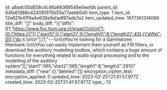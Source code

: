 id: a8adc00d858c4c46a66369549e0eefdb
parent_id: 64fa61988c424081975b55a77aebb0d0
item_type: 1
item_id: 12e621b41f9a4e639a9afadf87adb7a2
item_updated_time: 1677361314066
title_diff: "[]"
body_diff: "[{\"diffs\":[[1,\"https://www.fon.hum.uva.nl/praat/\\\n\\\n\"],[0,\"https://\"]],\"start1\":0,\"start2\":0,\"length1\":8,\"length2\":43},{\"diffs\":[[0,\"do it.\\\n\\\n\"],[1,\"---\\\n\\\nYou're looking for a Gammatone filterbank.\\\n\\\nYou can easily implement them yourself as FIR filters, or download the auditory modelling toolbox, which contains a huge amount of functions for everything related to audio signal processing and to the modelling of the auditory system\"]],\"start1\":565,\"start2\":565,\"length1\":8,\"length2\":291}]"
metadata_diff: {"new":{},"deleted":[]}
encryption_cipher_text: 
encryption_applied: 0
updated_time: 2023-02-25T21:41:57.977Z
created_time: 2023-02-25T21:41:57.977Z
type_: 13